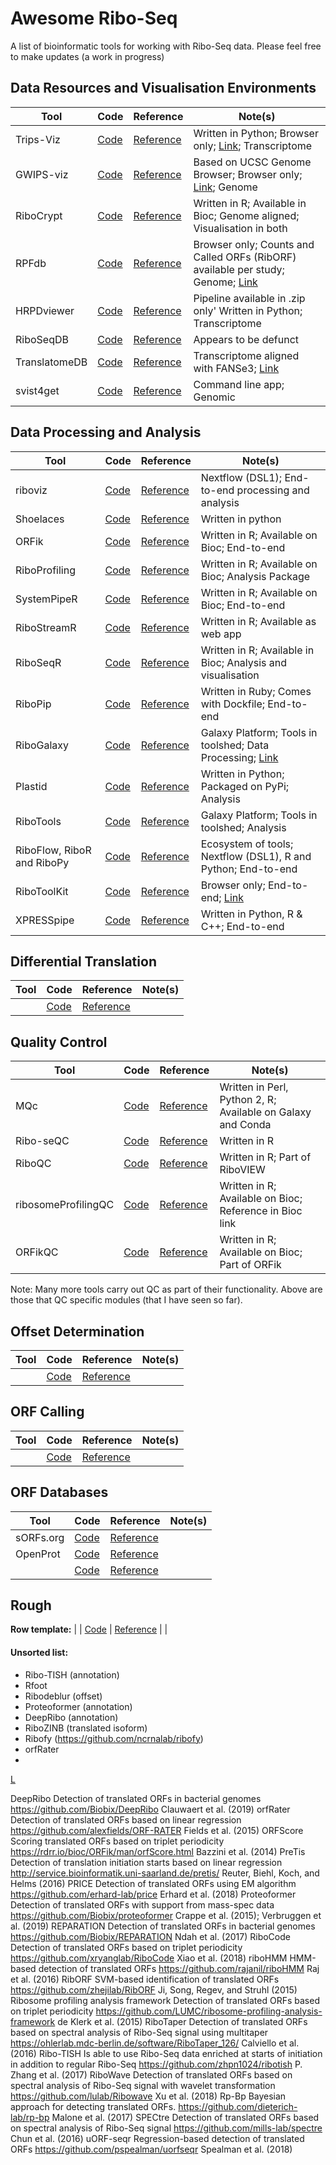 # Awesome Ribo-Seq
A list of bioinformatic tools for working with Ribo-Seq data. Please feel free to make updates 
(a work in progress)



## Data Resources and Visualisation Environments 
| Tool                  | Code                                                                      | Reference                                                 | Note(s)                                                                                                               |
| -------------         | -------------                                                             | -------------                                             | -------------                                                                                                         |
| Trips-Viz             |  [Code](https://github.com/riboseqorg/Trips-Viz)                          |   [Reference](https://doi.org/10.1093/nar/gkab323)        | Written in Python; Browser only; [Link](https://trips.ucc.ie); Transcriptome                                          |
| GWIPS-viz             |  [Code](https://github.com/riboseqorg/GWIPS-viz)                          |   [Reference](https://doi.org/10.1093/nar/gkt1035)        | Based on UCSC Genome Browser; Browser only; [Link](https://gwips.ucc.ie); Genome                                      |
| RiboCrypt             |  [Code](https://github.com/m-swirski/RiboCrypt)                           |   [Reference]()                                           | Written in R; Available in Bioc; Genome aligned; Visualisation in both                                                |
| RPFdb                 |  [Code]()                                                                 |   [Reference](https://doi.org/10.1093/nar/gky978)         | Browser only; Counts and Called ORFs (RibORF) available per study; Genome; [Link](http://sysbio.gzzoc.com/rpfdb/)     |
| HRPDviewer            |  [Code](http://cosbi4.ee.ncku.edu.tw/HRPDviewer/user/help_p1#collect2)    |   [Reference](https://doi.org/10.1093/database/bay074)    | Pipeline available in .zip only' Written in Python; Transcriptome                                                     |
| RiboSeqDB             |  [Code]()                                                                 |   [Reference](https://doi.org/10.12704/vb/e18)            | Appears to be defunct                                                                                                 |
| TranslatomeDB         |  [Code]()                                                                 |   [Reference](https://doi.org/10.1093/nar/gkx1034)        | Transcriptome aligned with FANSe3; [Link](http://translatomedb.net/)                                                  |
| svist4get             |  [Code](https://github.com/art-egorov/svist4get)                          |   [Reference](https://doi.org/10.1186/s12859-019-2706-8)  | Command line app; Genomic                                                                                             |       

## Data Processing and Analysis
| Tool                          | Code                                                                              | Reference                                                     | Note(s)                                                                                                   |
| -------------                 | -------------                                                                     | -------------                                                 | -------------                                                                                             |
| riboviz                       |  [Code](https://github.com/riboviz/RiboViz)                                       |   [Reference](https://doi.org/10.1093/bioinformatics/btac093) | Nextflow (DSL1); End-to-end processing and analysis                                                       |
| Shoelaces                     |  [Code](https://bitbucket.org/valenlab/shoelaces/src/master/)                     |   [Reference](https://doi.org/10.1186/s12864-018-4912-6)      | Written in python                                                                                         |
| ORFik                         |  [Code](https://github.com/Roleren/ORFik)                                         |   [Reference](https://doi.org/10.1186/s12859-021-04254-w )    | Written in R; Available on Bioc; End-to-end                                                               |
| RiboProfiling                 |  [Code](https://bioconductor.org/packages/release/bioc/html/RiboProfiling.html)   |   [Reference](https://doi.org/10.12688/f1000research.8964.1)  | Written in R; Available on Bioc; Analysis Package                                                         |
| SystemPipeR                   |  [Code](https://bioconductor.org/packages/release/bioc/html/systemPipeR.html)     |   [Reference](https://doi.org/10.1186/s12859-016-1241-0)      | Written in R; Available on Bioc; End-to-end                                                               |
| RiboStreamR                   |  [Code](https://github.com/pjperki2/riboStreamR)                                  |   [Reference](https://doi.org/10.1186/s12864-019-5700-7)      | Written in R; Available as web app                                                                        |
| RiboSeqR                      |  [Code](https://bioconductor.org/packages/release/bioc/html/riboSeqR.html)        |   [Reference]()                                               | Written in R; Available in Bioc; Analysis and visualisation                                               |
| RiboPip                       |  [Code](https://github.com/stepf/RiboPip)                                         |   [Reference]()                                               | Written in Ruby; Comes with Dockfile; End-to-end                                                          |
| RiboGalaxy                    |  [Code](https://github.com/riboseqorg/RiboGalaxy)                                 |   [Reference](https://doi.org/10.1080/15476286.2016.1141862)  | Galaxy Platform; Tools in toolshed; Data Processing; [Link](https://ribogalaxy.genomicsdatascience.ie/)   |
| Plastid                       |  [Code](https://github.com/joshuagryphon/plastid)                                 |   [Reference](https://doi.org/10.1186/s12864-016-3278-x)      | Written in Python; Packaged on PyPi; Analysis                                                             |
| RiboTools                     |  [Code]()                                                                         |   [Reference](https://doi.org/10.1093/bioinformatics/btv174)  | Galaxy Platform; Tools in toolshed; Analysis                                                              |
| RiboFlow, RiboR and RiboPy    |  [Code](https://github.com/ribosomeprofiling)                                     |   [Reference](https://doi.org/10.1093/bioinformatics/btaa028) | Ecosystem of tools; Nextflow (DSL1), R and Python; End-to-end                                             |
| RiboToolKit                   |  [Code]()                                                                         |   [Reference](https://doi.org/10.1093/nar/gkaa395)            | Browser only; End-to-end; [Link](http://rnainformatics.org.cn/RiboToolkit/)                               |
| XPRESSpipe                    |  [Code](https://github.com/XPRESSyourself/XPRESSpipe/tree/main/xpresspipe)        |   [Reference](https://doi.org/10.1371/journal.pcbi.1007625)   | Written in Python, R & C++; End-to-end                                                                    |


## Differential Translation
| Tool                  | Code                                                  | Reference                                                 | Note(s)                                                       |
| -------------         | -------------                                         | -------------                                             | -------------                                                 |
|                       |  [Code]()                                             |   [Reference]()                                             |                                                             |



## Quality Control

| Tool                  | Code                                                  | Reference                                                 | Note(s)                                                       |
| -------------         | -------------                                         | -------------                                             | -------------                                                 |
| MQc                   |  [Code](https://github.com/Biobix/mQC)                |  [Reference](https://doi.org/10.1016/j.cmpb.2018.10.018)  | Written in Perl, Python 2, R; Available on Galaxy and Conda   |
| Ribo-seQC             |  [Code](https://github.com/ohlerlab/RiboseQC)         |  [Reference](https://doi.org/10.1101/601468)              | Written in R                                                  |
| RiboQC                |  [Code](https://github.com/carinelegrand/RiboVIEW)    |  [Reference](https://doi.org/10.1093/nar/gkz1074)                         | Written in R; Part of RiboVIEW                                |
| ribosomeProfilingQC   |  [Code](https://rdrr.io/bioc/ribosomeProfilingQC/)    |  [Reference](https://doi.org/10.18129/B9.bioc.ribosomeProfilingQC)        | Written in R; Available on Bioc; Reference in Bioc link       |
| ORFikQC               |  [Code](https://github.com/Roleren/ORFik)             |  [Reference](https://doi.org/10.1186/s12859-021-04254-w)                  | Written in R; Available on Bioc; Part of ORFik                |

Note: Many more tools carry out QC as part of their functionality. Above are those that QC specific modules (that I have seen so far). 

## Offset Determination
| Tool                  | Code                                                  | Reference                                                 | Note(s)                                                       |
| -------------         | -------------                                         | -------------                                             | -------------                                                 |
|                       |  [Code]()                                             |   [Reference]()                                             |                                                             |


## ORF Calling
| Tool                  | Code                                                  | Reference                                                 | Note(s)                                                       |
| -------------         | -------------                                         | -------------                                             | -------------                                                 |
|                       |  [Code]()                                             |   [Reference]()                                             |                                                             |

## ORF Databases
| Tool                  | Code                                                  | Reference                                                 | Note(s)                                                       |
| -------------         | -------------                                         | -------------                                             | -------------                                                 |
| sORFs.org             |  [Code]()                                             |   [Reference]()                                             |                                                             |
| OpenProt              |  [Code]()                                             |   [Reference]()                                             |                                                             |
|                       |  [Code]()                                             |   [Reference]()                                             |                                                             |


## Rough 

**Row template:**
|                       |  [Code]()                                             |   [Reference]()                                             |                                                             |


#### Unsorted list:
- Ribo-TISH (annotation)
- Rfoot
- Ribodeblur (offset)
- Proteoformer (annotation)
- DeepRibo (annotation)
- RiboZINB (translated isoform)
- Ribofy (https://github.com/ncrnalab/ribofy)
- orfRater
- 

[L](http://rnainformatics.org.cn/RiboToolkit/links.php)


DeepRibo	Detection of translated ORFs in bacterial genomes	https://github.com/Biobix/DeepRibo	Clauwaert et al. (2019)
orfRater	Detection of translated ORFs based on linear regression	https://github.com/alexfields/ORF-RATER	Fields et al. (2015)
ORFScore	Scoring translated ORFs based on triplet periodicity	https://rdrr.io/bioc/ORFik/man/orfScore.html	Bazzini et al. (2014)
PreTis	Detection of translation initiation starts based on linear regression	http://service.bioinformatik.uni-saarland.de/pretis/	Reuter, Biehl, Koch, and Helms (2016)
PRICE	Detection of translated ORFs using EM algorithm	https://github.com/erhard-lab/price	Erhard et al. (2018)
Proteoformer	Detection of translated ORFs with support from mass-spec data	https://github.com/Biobix/proteoformer	Crappe et al. (2015); Verbruggen et al. (2019)
REPARATION	Detection of translated ORFs in bacterial genomes	https://github.com/Biobix/REPARATION	Ndah et al. (2017)
RiboCode	Detection of translated ORFs based on triplet periodicity	https://github.com/xryanglab/RiboCode	Xiao et al. (2018)
riboHMM	HMM-based detection of translated ORFs	https://github.com/rajanil/riboHMM	Raj et al. (2016)
RibORF	SVM-based identification of translated ORFs	https://github.com/zhejilab/RibORF	Ji, Song, Regev, and Struhl (2015)
Ribosome profiling analysis framework	Detection of translated ORFs based on triplet periodicity	https://github.com/LUMC/ribosome-profiling-analysis-framework	de Klerk et al. (2015)
RiboTaper	Detection of translated ORFs based on spectral analysis of Ribo-Seq signal using multitaper	https://ohlerlab.mdc-berlin.de/software/RiboTaper_126/	Calviello et al. (2016)
Ribo-TISH	Is able to use Ribo-Seq data enriched at starts of initiation in addition to regular Ribo-Seq	https://github.com/zhpn1024/ribotish	P. Zhang et al. (2017)
RiboWave	Detection of translated ORFs based on spectral analysis of Ribo-Seq signal with wavelet transformation	https://github.com/lulab/Ribowave	Xu et al. (2018)
Rp-Bp	Bayesian approach for detecting translated ORFs.	https://github.com/dieterich-lab/rp-bp	Malone et al. (2017)
SPECtre	Detection of translated ORFs based on spectral analysis of Ribo-Seq signal	https://github.com/mills-lab/spectre	Chun et al. (2016)
uORF-seqr	Regression-based detection of translated ORFs	https://github.com/pspealman/uorfseqr	Spealman et al. (2018)